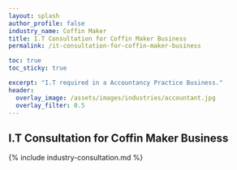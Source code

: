 ```yaml
---
layout: splash 
author_profile: false 
industry_name: Coffin Maker
title: I.T Consultation for Coffin Maker Business
permalink: /it-consultation-for-coffin-maker-business

toc: true
toc_sticky: true

excerpt: "I.T required in a Accountancy Practice Business."
header:
  overlay_image: /assets/images/industries/accountant.jpg
  overlay_filter: 0.5 
---
```


## I.T Consultation for Coffin Maker Business

{% include industry-consultation.md %}
